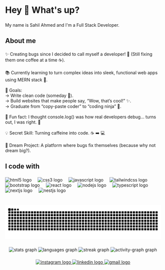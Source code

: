 <h1 align="left">Hey 👋 What's up?</h1>

###

<p align="left">My name is Sahil Ahmed and I'm a Full Stack Developer.</p>

###

<h2 align="left">About me</h2>

###

<p align="left">✨ Creating bugs since I decided to call myself a developer! 🐛 (Still fixing them one coffee at a time ☕).<br><br>📚 Currently learning to turn complex ideas into sleek, functional web apps using MERN stack 🧩.<br><br>🎯 Goals:<br>-> Write clean code (someday 🤞).<br>-> Build websites that make people say, “Wow, that’s cool!” ✨.<br>-> Graduate from “copy-paste coder” to “coding ninja” 🤺.<br><br>🎲 Fun fact: I thought console.log() was how real developers debug… turns out, I was right. 💪<br><br>💡 Secret Skill: Turning caffeine into code. ☕ ➡️ 💻<br><br>🚀 Dream Project: A platform where bugs fix themselves (because why not dream big?).</p>

###

<h2 align="left">I code with</h2>

###

<div align="left">
  <img src="https://cdn.jsdelivr.net/gh/devicons/devicon/icons/html5/html5-original.svg" height="40" alt="html5 logo"  />
  <img width="12" />
  <img src="https://cdn.jsdelivr.net/gh/devicons/devicon/icons/css3/css3-original.svg" height="40" alt="css3 logo"  />
  <img width="12" />
  <img src="https://cdn.jsdelivr.net/gh/devicons/devicon/icons/javascript/javascript-original.svg" height="40" alt="javascript logo"  />
  <img width="12" />
  <img src="https://cdn.jsdelivr.net/gh/devicons/devicon/icons/tailwindcss/tailwindcss-original-wordmark.svg" height="40" alt="tailwindcss logo"  />
  <img width="12" />
  <img src="https://cdn.jsdelivr.net/gh/devicons/devicon/icons/bootstrap/bootstrap-original.svg" height="40" alt="bootstrap logo"  />
  <img width="12" />
  <img src="https://cdn.jsdelivr.net/gh/devicons/devicon/icons/react/react-original.svg" height="40" alt="react logo"  />
  <img width="12" />
  <img src="https://cdn.jsdelivr.net/gh/devicons/devicon/icons/nodejs/nodejs-original.svg" height="40" alt="nodejs logo"  />
  <img width="12" />
  <img src="https://cdn.jsdelivr.net/gh/devicons/devicon/icons/typescript/typescript-original.svg" height="40" alt="typescript logo"  />
  <img width="12" />
  <img src="https://cdn.jsdelivr.net/gh/devicons/devicon/icons/nextjs/nextjs-original.svg" height="40" alt="nextjs logo"  />
  <img width="12" />
  <img src="https://cdn.jsdelivr.net/gh/devicons/devicon/icons/nestjs/nestjs-original.svg" height="40" alt="nestjs logo"  />
</div>

###

<br clear="both">

<img src="https://raw.githubusercontent.com/sahiltcg/sahiltcg/output/snake.svg" alt="Snake animation" />

###

<div align="center">
  <img src="https://github-readme-stats.vercel.app/api?username=sahiltcg&hide_title=false&hide_rank=false&show_icons=true&include_all_commits=true&count_private=true&disable_animations=false&theme=tokyonight&locale=en&hide_border=true&order=1" height="150" alt="stats graph"  />
  <img src="https://github-readme-stats.vercel.app/api/top-langs?username=sahiltcg&locale=en&hide_title=false&layout=compact&card_width=320&langs_count=5&theme=tokyonight&hide_border=true&order=2" height="150" alt="languages graph"  />
  <img src="https://streak-stats.demolab.com?user=sahiltcg&locale=en&mode=daily&theme=dracula&hide_border=true&border_radius=5&order=3" height="150" alt="streak graph"  />
  <img src="https://github-readme-activity-graph.vercel.app/graph?username=sahiltcg&radius=16&theme=elegant&area=true&order=5&hide_border=false" height="300" alt="activity-graph graph"  />
</div>

###

<div align="center">
  <a href="https://instagram.com/sahilahmedd/" target="_blank">
    <img src="https://raw.githubusercontent.com/maurodesouza/profile-readme-generator/master/src/assets/icons/social/instagram/default.svg" width="52" height="40" alt="instagram logo"  />
  </a>
  <a href="https://www.linkedin.com/in/sahilahmedd/" target="_blank">
    <img src="https://raw.githubusercontent.com/maurodesouza/profile-readme-generator/master/src/assets/icons/social/linkedin/default.svg" width="52" height="40" alt="linkedin logo"  />
  </a>
  <a href="sahilahmedtcg@gmail.com " target="_blank">
    <img src="https://raw.githubusercontent.com/maurodesouza/profile-readme-generator/master/src/assets/icons/social/gmail/default.svg" width="52" height="40" alt="gmail logo"  />
  </a>
</div>

###

